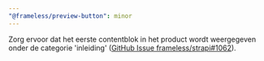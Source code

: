 ```yaml
---
"@frameless/preview-button": minor
---
```


Zorg ervoor dat het eerste contentblok in het product wordt weergegeven onder de categorie 'inleiding' ([GitHub Issue frameless/strapi#1062](https://github.com/frameless/strapi/issues/1062)).
